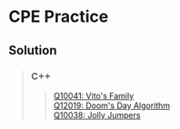
# CPE Practice

## Solution
>### C++
>> [Q10041: Vito's Family](https://github.com/wootdylan3/cpeTest/blob/master/Q10041.cpp)<br>
>> [Q12019: Doom's Day Algorithm](https://github.com/wootdylan3/cpeTest/blob/master/Q12019.cpp)<br>
>> [Q10038: Jolly Jumpers](https://github.com/wootdylan3/cpeTest/blob/master/Q10038.cpp)<br>